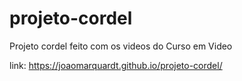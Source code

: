 # projeto-cordel
Projeto cordel feito com os videos do Curso em Video

link: https://joaomarquardt.github.io/projeto-cordel/

